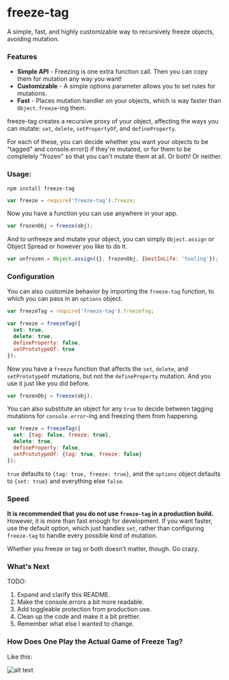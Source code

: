 # freeze-tag

A simple, fast, and highly customizable way to recursively freeze objects, avoiding mutation.

### Features

* **Simple API** - Freezing is one extra function call. Then you can copy them for mutation any way you want!
* **Customizable** - A simple options parameter allows you to set rules for mutations.
* **Fast** - Places mutation handler on your objects, which is way faster than `Object.freeze`-ing them.

freeze-tag creates a recursive proxy of your object, affecting the ways you can mutate: `set`, `delete`, `setPropertyOf`, and `defineProperty`.

For each of these, you can decide whether you want your objects to be "tagged" and console.error() if they're mutated, or for them to be completely "frozen" so that you can't mutate them at all. Or both! Or neither.

### Usage:

```shell
npm install freeze-tag
```

```javascript
var freeze = require('freeze-tag').freeze;
```

Now you have a function you can use anywhere in your app.

```javascript
var frozenObj = freeze(obj);
```

And to unfreeze and mutate your object, you can simply `Object.assign` or Object Spread or however you like to do it.

```javascript
var unfrozen = Object.assign({}, frozenObj, {bestInLife: 'tooling'});
```

### Configuration

You can also customize behavior by importing the `freeze-tag` function, to which you can pass in an `options` object.

```javascript
var freezeTag = require('freeze-tag').freezeTag;

var freeze = freezeTag({
  set: true,
  delete: true,
  defineProperty: false,
  setPrototypeOf: true
});
```

Now you have a `freeze` function that affects the `set`, `delete`, and `setPrototypeOf` mutations, but not the `defineProperty` mutation. And you use it just like you did before.

```javascript
var frozenObj = freeze(obj);
```

You can also substitute an object for any `true` to decide between tagging mutations for `console.error`-ing and freezing them from happening.

```javascript
var freeze = freezeTag({
  set: {tag: false, freeze: true},
  delete: true,
  defineProperty: false,
  setPrototypeOf: {tag: true, freeze: false}
});
```

`true` defaults to `{tag: true, freeze: true}`, and the `options` object defaults to `{set: true}` and everything else `false`.

### Speed

**It is recommended that you do not use `freeze-tag` in a production build.** However, it is more than fast enough for development. If you want faster, use the default option, which just handles `set`, rather than  configuring `freeze-tag` to handle every possible kind of mutation.

Whether you freeze or tag or both doesn't matter, though. Go crazy.

### What's Next

TODO:
1. Expand and clarify this README.
2. Make the console.errors a bit more readable.
3. Add toggleable protection from production use.
4. Clean up the code and make it a bit prettier.
5. Remember what else I wanted to change.

### How Does One Play the Actual Game of Freeze Tag?

Like this:

![alt text][freeze tag gif]

[freeze tag gif]: http://www.footy4kids.co.uk/wp-content/uploads/2015/09/freeze.gif "how to play freeze tag?"
